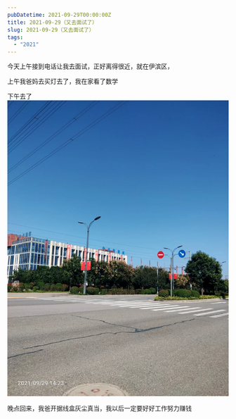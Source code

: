 ```yaml
---
pubDatetime: 2021-09-29T00:00:00Z
title: 2021-09-29（又去面试了）
slug: 2021-09-29（又去面试了）
tags:
  - "2021"
---
```


今天上午接到电话让我去面试，正好离得很近，就在伊滨区，

上午我爸妈去买灯去了，我在家看了数学

下午去了![](../../img/6904315-6c91341d7a35f9e1.jpg)

晚点回来，我爸开据线盒灰尘真当，我以后一定要好好工作努力赚钱
